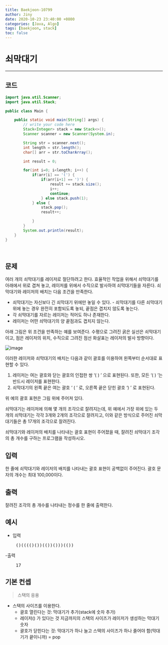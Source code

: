 ```yaml
---
title: Baekjoon-10799
author: Jiny
date: 2020-10-23 23:40:00 +0800
categories: [Java, Algo]
tags: [baekjoon, stack]
toc: false
---
```


# **쇠막대기**
---
## **코드**
```java
import java.util.Scanner;
import java.util.Stack;

public class Main {

    public static void main(String[] args) {
        // write your code here
        Stack<Integer> stack = new Stack<>();
        Scanner scanner = new Scanner(System.in);

        String str = scanner.next();
        int length = str.length();
        char[] arr = str.toCharArray();

        int result = 0;

        for(int i=0; i<length; i++) {
            if(arr[i] == '(') {
                if(arr[i+1] == ')') {
                    result += stack.size();
                    i++;
                    continue;
                } else stack.push(1);
            } else {
                stack.pop();
                result++;

            }
        }
        System.out.println(result);
    }
}

```   
<br/>


## **문제**

여러 개의 쇠막대기를 레이저로 절단하려고 한다. 효율적인 작업을 위해서 쇠막대기를 아래에서 위로 겹쳐 놓고, 레이저를 위에서 수직으로 발사하여 쇠막대기들을 자른다. 쇠막대기와 레이저의 배치는 다음 조건을 만족한다.

- 쇠막대기는 자신보다 긴 쇠막대기 위에만 놓일 수 있다. - 쇠막대기를 다른 쇠막대기 위에 놓는 경우 완전히 포함되도록 놓되, 끝점은 겹치지 않도록 놓는다.
- 각 쇠막대기를 자르는 레이저는 적어도 하나 존재한다.
- 레이저는 어떤 쇠막대기의 양 끝점과도 겹치지 않는다. 

아래 그림은 위 조건을 만족하는 예를 보여준다. 수평으로 그려진 굵은 실선은 쇠막대기이고, 점은 레이저의 위치, 수직으로 그려진 점선 화살표는 레이저의 발사 방향이다.

![image](https://onlinejudgeimages.s3-ap-northeast-1.amazonaws.com/problem/10799/1.png)


이러한 레이저와 쇠막대기의 배치는 다음과 같이 괄호를 이용하여 왼쪽부터 순서대로 표현할 수 있다.

1. 레이저는 여는 괄호와 닫는 괄호의 인접한 쌍 ‘( ) ’ 으로 표현된다. 또한, 모든 ‘( ) ’는 반드시 레이저를 표현한다.
2. 쇠막대기의 왼쪽 끝은 여는 괄호 ‘ ( ’ 로, 오른쪽 끝은 닫힌 괄호 ‘) ’ 로 표현된다. 

위 예의 괄호 표현은 그림 위에 주어져 있다.


쇠막대기는 레이저에 의해 몇 개의 조각으로 잘려지는데, 위 예에서 가장 위에 있는 두 개의 쇠막대기는 각각 3개와 2개의 조각으로 잘려지고, 이와 같은 방식으로 주어진 쇠막대기들은 총 17개의 조각으로 잘려진다. 


쇠막대기와 레이저의 배치를 나타내는 괄호 표현이 주어졌을 때, 잘려진 쇠막대기 조각의 총 개수를 구하는 프로그램을 작성하시오.

## **입력**

한 줄에 쇠막대기와 레이저의 배치를 나타내는 괄호 표현이 공백없이 주어진다. 괄호 문자의 개수는 최대 100,000이다. 

## **출력**

잘려진 조각의 총 개수를 나타내는 정수를 한 줄에 출력한다.

## **예시**

- 입력

<pre>
    ()(((()())(())()))(())
</pre>

-출력

<pre>
    17
</pre>

## **기본 컨셉**

> 스택의 응용

- 스택의 사이즈를 이용한다.
    - 괄호 열린다는 것: 막대기가 추가(stack에 숫자 추가)
    - 레이저() 가 있다는 것 지금까지의 스택의 사이즈가 레이저가 생성하는 막대기 숫자
    - 괄호가 닫힌다는 것: 막대기가 하나 늘고 스택의 사이즈가 하나 줄어야 함(막대기가 끝이니까) = pop